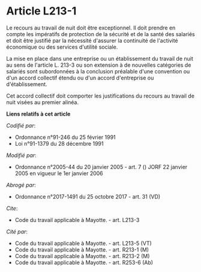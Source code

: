 # Article L213-1

Le recours au travail de nuit doit être exceptionnel. Il doit prendre en compte les impératifs de protection de la sécurité
et de la santé des salariés et doit être justifié par la nécessité d'assurer la continuité de l'activité économique ou des
services d'utilité sociale.

La mise en place dans une entreprise ou un établissement du travail de nuit au sens de l'article L. 213-3 ou son extension à
de nouvelles catégories de salariés sont subordonnées à la conclusion préalable d'une convention ou d'un accord collectif
étendu ou d'un accord d'entreprise ou d'établissement.

Cet accord collectif doit comporter les justifications du recours au travail de nuit visées au premier alinéa.

**Liens relatifs à cet article**

_Codifié par_:

  - Ordonnance n°91-246 du 25 février 1991
  - Loi n°91-1379 du 28 décembre 1991

_Modifié par_:

  - Ordonnance n°2005-44 du 20 janvier 2005 - art. 7 () JORF 22 janvier 2005 en vigueur le 1er janvier 2006

_Abrogé par_:

  - Ordonnance n°2017-1491 du 25 octobre 2017 - art. 31 (VD)

_Cite_:

  - Code du travail applicable à Mayotte. - art. L213-3

_Cité par_:

  - Code du travail applicable à Mayotte. - art. L213-5 (VT)
  - Code du travail applicable à Mayotte. - art. R213-1 (M)
  - Code du travail applicable à Mayotte. - art. R213-2 (M)
  - Code du travail applicable à Mayotte. - art. R253-6 (Ab)
